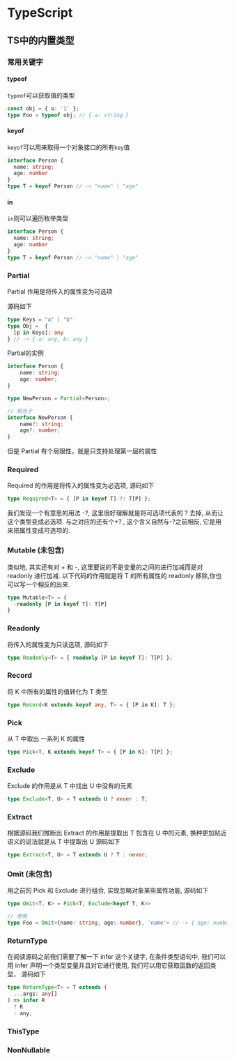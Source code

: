 # TypeScript

## TS中的内置类型

### 常用关键字

#### typeof

`typeof`可以获取值的类型

```ts
const obj = { a: '1' };
type Foo = typeof obj; // { a: string }
```

#### keyof

`keyof`可以用来取得一个对象接口的所有`key`值

```ts
interface Person {
  name: string;
  age: number
}
type T = keyof Person // -> "name" | "age"
```

#### in

`in`则可以遍历枚举类型

```ts
interface Person {
  name: string;
  age: number
}
type T = keyof Person // -> "name" | "age"
```

### Partial

Partial 作用是将传入的属性变为可选项

源码如下

```ts
type Keys = "a" | "b"
type Obj =  {
  [p in Keys]: any
} // -> { a: any, b: any }
```

Partial的实例

```ts
interface Person {
    name: string;
    age: number;
}

type NewPerson = Partial<Person>;

// 相当于
interface NewPerson {
    name?: string;
    age?: number;
}
```

但是 Partial 有个局限性，就是只支持处理第一层的属性

### Required

Required 的作用是将传入的属性变为必选项, 源码如下

```ts
type Required<T> = { [P in keyof T]-?: T[P] };
```

我们发现一个有意思的用法 -?, 这里很好理解就是将可选项代表的 ? 去掉, 从而让这个类型变成必选项. 与之对应的还有个+? , 这个含义自然与-?之前相反, 它是用来把属性变成可选项的.

### Mutable (未包含)

类似地, 其实还有对 + 和 -, 这里要说的不是变量的之间的进行加减而是对 readonly 进行加减.
以下代码的作用就是将 T 的所有属性的 readonly 移除,你也可以写一个相反的出来.

```ts
type Mutable<T> = {
  -readonly [P in keyof T]: T[P]
}
```

### Readonly

将传入的属性变为只读选项, 源码如下

```ts
type Readonly<T> = { readonly [P in keyof T]: T[P] };
```

### Record

将 K 中所有的属性的值转化为 T 类型

```ts
type Record<K extends keyof any, T> = { [P in K]: T };
```

### Pick

从 T 中取出 一系列 K 的属性

```ts
type Pick<T, K extends keyof T> = { [P in K]: T[P] };
```

### Exclude

Exclude 的作用是从 T 中找出 U 中没有的元素

```ts
type Exclude<T, U> = T extends U ? never : T;
```

### Extract

根据源码我们推断出 Extract 的作用是提取出 T 包含在 U 中的元素, 换种更加贴近语义的说法就是从 T 中提取出 U
源码如下

```ts
type Extract<T, U> = T extends U ? T : never;
```

### Omit (未包含)

用之前的 Pick 和 Exclude 进行组合, 实现忽略对象某些属性功能, 源码如下

```ts
type Omit<T, K> = Pick<T, Exclude<keyof T, K>>

// 使用
type Foo = Omit<{name: string, age: number}, 'name'> // -> { age: number }
```

### ReturnType

在阅读源码之前我们需要了解一下 infer 这个关键字, 在条件类型语句中, 我们可以用 infer 声明一个类型变量并且对它进行使用,
我们可以用它获取函数的返回类型， 源码如下

```ts
type ReturnType<T> = T extends (
  ...args: any[]
) => infer R
  ? R
  : any;
```

### ThisType

### NonNullable
